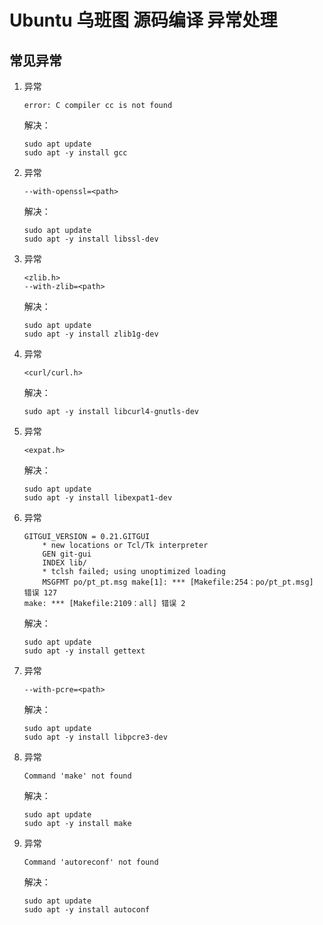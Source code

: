 # Ubuntu 乌班图 源码编译 异常处理

## 常见异常

1. 异常
    ```shell
    error: C compiler cc is not found
    ```
   解决：
    ```shell
    sudo apt update
    sudo apt -y install gcc
    ```

2. 异常
    ```shell
    --with-openssl=<path>
    ```
   解决：
    ```shell
    sudo apt update
    sudo apt -y install libssl-dev
    ```

3. 异常
    ```shell
    <zlib.h>
    --with-zlib=<path>
    ```
   解决：
    ```shell
    sudo apt update
    sudo apt -y install zlib1g-dev
    ```

4. 异常
    ```shell
    <curl/curl.h>
    ```
   解决：
    ```shell
    sudo apt -y install libcurl4-gnutls-dev
    ```

5. 异常
    ```shell
    <expat.h>
    ```
   解决：
    ```shell
    sudo apt update
    sudo apt -y install libexpat1-dev
    ```

6. 异常
    ```shell
    GITGUI_VERSION = 0.21.GITGUI
        * new locations or Tcl/Tk interpreter
        GEN git-gui
        INDEX lib/
        * tclsh failed; using unoptimized loading
        MSGFMT po/pt_pt.msg make[1]: *** [Makefile:254：po/pt_pt.msg] 错误 127
    make: *** [Makefile:2109：all] 错误 2
    ```
   解决：
    ```shell
    sudo apt update
    sudo apt -y install gettext
    ```

7. 异常
    ```shell
    --with-pcre=<path>
    ```
   解决：
    ```shell
    sudo apt update
    sudo apt -y install libpcre3-dev
    ```

8. 异常
    ```shell
    Command 'make' not found
    ```
   解决：
    ```shell
    sudo apt update
    sudo apt -y install make
    ```

9. 异常
    ```shell
    Command 'autoreconf' not found
    ```
   解决：
    ```shell
    sudo apt update
    sudo apt -y install autoconf
    ```

